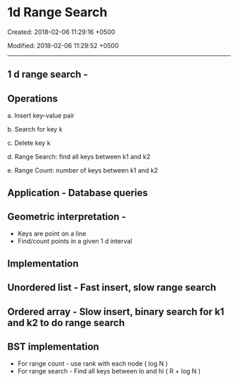 # 1d Range Search

Created: 2018-02-06 11:29:16 +0500

Modified: 2018-02-06 11:29:52 +0500

---

## 1 d range search -

## Operations

a.  Insert key-value pair

b.  Search for key k

c.  Delete key k

d.  Range Search: find all keys between k1 and k2

e.  Range Count: number of keys between k1 and k2

## Application - Database queries

## Geometric interpretation -

- Keys are point on a line
- Find/count points in a given 1 d interval

## Implementation

## Unordered list - Fast insert, slow range search

## Ordered array - Slow insert, binary search for k1 and k2 to do range search

## BST implementation

- For range count - use rank with each node ( log N )
- For range search - Find all keys between lo and hi ( R + log N )
